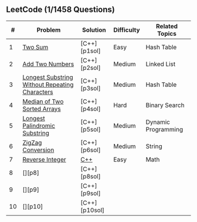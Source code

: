 ## LeetCode (1/1458 Questions)
| # | Problem | Solution | Difficulty | Related Topics |
|---| ------- | -------- | ---------- | -------------- |
|1|[Two Sum][p1]                                                   |[C++][p1sol]    |Easy         |Hash Table
|2|[Add Two Numbers][p2]                                           |[C++][p2sol]     |Medium       |Linked List
|3|[Longest Substring Without Repeating Characters][p3]            |[C++][p3sol]     |Medium       |Hash Table
|4|[Median of Two Sorted Arrays][p4]                               |[C++][p4sol]     |Hard         |Binary Search
|5|[Longest Palindromic Substring][p5]                             |[C++][p5sol]     |Medium       |Dynamic Programming
|6|[ZigZag Conversion][p6]                                         |[C++][p6sol]     |Medium       |String
|7|[Reverse Integer][p7]                                           |[C++][p7sol]     |Easy         |Math
|8|[][p8]                                           |[C++][p8sol]     |         |
|9|[][p9]                                           |[C++][p9sol]     |         |
|10|[][p10]                                           |[C++][p10sol]     |         |


[p1]: https://leetcode.com/problems/two-sum/
[p2]: https://leetcode.com/problems/add-two-numbers/
[p3]: https://leetcode.com/problems/longest-substring-without-repeating-characters/
[p4]: https://leetcode.com/problems/median-of-two-sorted-arrays/
[p5]: https://leetcode.com/problems/longest-palindromic-substring/
[p6]: https://leetcode.com/problems/zigzag-conversion/
[p7]: https://leetcode.com/problems/reverse-integer/
[p7sol]: /Solution/Q7_Reverse%20Integer.cpp



